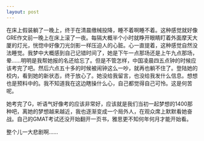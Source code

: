 ```yaml
---
layout: post
---
```

在床上假装躺了一晚上，终于在清晨缴械投降，睡不着啊睡不着。这种感觉就好像GRE作文前一晚上在床上滚了一夜。每隔大概半个小时就睁开眼睛盯着外面摩天大厦的灯光，恍惚中好像刀光剑影一样压迫人的心脏。心一直提着，这种感觉自然没法睡觉。我梦中大概感到自己记错时间了，她是下午一点那场还是上午九点那场，晕……明明是我帮她报的名还给忘了。但是不管怎样，中国凌晨四五点钟的时候应该考完了吧。然后六点五十多的时候被闹钟这么一吵，就再也躺不住了。登陆她的校内，看到她的新状态，终于放心了。她没给我留言，也没给我发什么信息。想想也是预料中的。我不知道我在这边瞎操什么心，自己都觉得自己可怜。这是何苦呢。

她考完了G，听语气好像考的应该非常好，应该就是我们当初一起梦想的1400那种吧，离她的梦想越来越近，我也逐渐变成一个局外人，在观众席上默默看她奋战。自己的GMAT考试还没开始翻开一页书，雅思更不知何年何月才能开始看。

整个儿一大悲剧啊……